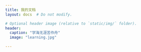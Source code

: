 ```yaml
---
title: 我的文档
layout: docs  # Do not modify.

# Optional header image (relative to `static/img/` folder).
header:
  caption: "学海无涯苦作舟"
  image: "learning.jpg"

---
```


